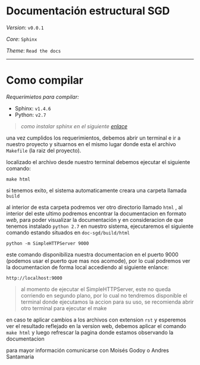 # Documentación estructural SGD

_Version_: ```v0.0.1```

_Core_: ```Sphinx```

_Theme_: ```Read the docs```


____________

# Como compilar

_Requerimietos para compilar:_

- Sphinx: ```v1.4.6```
- Python: ```v2.7```

>_como instalar sphinx en el siguiente [enlace](http://www.sphinx-doc.org/es/stable/install.html)_

una vez cumplidos los requerimientos, debemos abrir un terminal e ir a nuestro proyecto y situarnos 
en el mismo lugar donde esta el archivo ```Makefile``` (la raiz del proyecto).

localizado el archivo desde nuestro terminal debemos ejecutar el siguiente comando:

```make html```

si tenemos exito, el sistema automaticamente creara una carpeta llamada ```build```

al interior de esta carpeta podremos ver otro directorio llamado ```html``` , al interior del este ultimo
podremos encontrar la documentacion en formato _web_, para poder visualizar la documentación y en consideracion de que tenemos
instalado ```python 2.7``` en nuestro sistema, ejecutaremos el siguiente comando estando situados en ```doc-sgd/build/html```

```python -m SimpleHTTPServer 9000```

este comando disponibiliza nuestra documentacion en el puerto 9000 (podemos usar el puerto que mas nos acomode), por lo cual
podremos ver la documentacion de forma local accediendo al siguiente enlance:

```http://localhost:9000```

>al momento de ejecutar el SimpleHTTPServer, este no queda corriendo en segundo plano, 
>por lo cual no tendremos disponible el terminal donde ejecutamos la accion para su uso, se recomienda abrir otro terminal para ejecutar el make


en caso te aplicar cambios a los archivos con extension ```rst``` y esperemos ver el resultado reflejado en la version web, debemos 
aplicar el comando ```make html``` y luego refrescar la pagina donde estamos observando la documentacion

para mayor información comunicarse con Moisés Godoy o Andres Santamaria